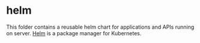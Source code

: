 # helm

This folder contains a reusable helm chart for applications and APIs running
on server. [Helm](https://helm.sh/) is a package manager for Kubernetes.
